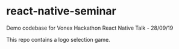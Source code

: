 # react-native-seminar
Demo codebase for Vonex Hackathon React Native Talk - 28/09/19

This repo contains a logo selection game.
